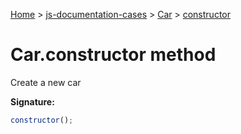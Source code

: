 [Home](./index) &gt; [js-documentation-cases](./js-documentation-cases.md) &gt; [Car](./js-documentation-cases.car.md) &gt; [constructor](./js-documentation-cases.car.constructor.md)

# Car.constructor method

Create a new car

**Signature:**
```javascript
constructor();
```
